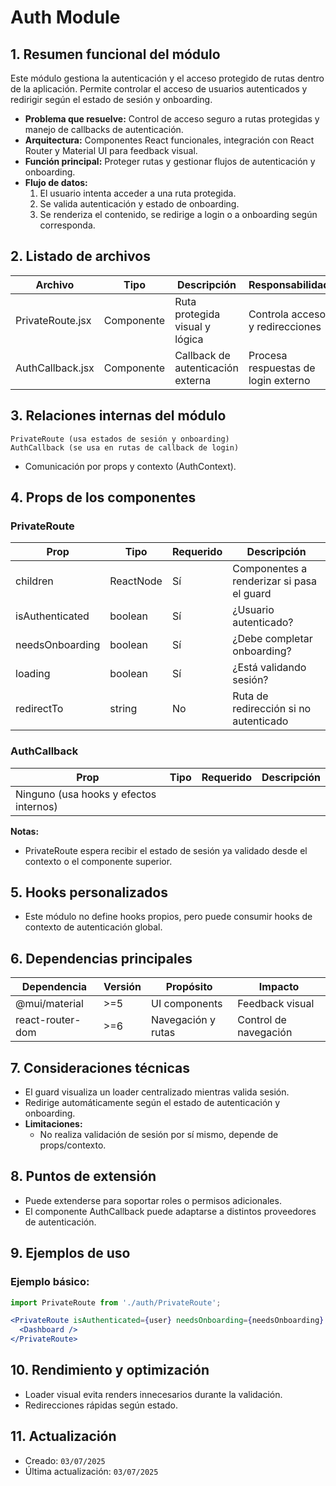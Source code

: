 # Auth Module

## 1. Resumen funcional del módulo
Este módulo gestiona la autenticación y el acceso protegido de rutas dentro de la aplicación. Permite controlar el acceso de usuarios autenticados y redirigir según el estado de sesión y onboarding.

- **Problema que resuelve:** Control de acceso seguro a rutas protegidas y manejo de callbacks de autenticación.
- **Arquitectura:** Componentes React funcionales, integración con React Router y Material UI para feedback visual.
- **Función principal:** Proteger rutas y gestionar flujos de autenticación y onboarding.
- **Flujo de datos:**
  1. El usuario intenta acceder a una ruta protegida.
  2. Se valida autenticación y estado de onboarding.
  3. Se renderiza el contenido, se redirige a login o a onboarding según corresponda.

## 2. Listado de archivos
| Archivo             | Tipo        | Descripción                                 | Responsabilidad                         |
|---------------------|-------------|---------------------------------------------|-----------------------------------------|
| PrivateRoute.jsx    | Componente  | Ruta protegida visual y lógica              | Controla acceso y redirecciones         |
| AuthCallback.jsx    | Componente  | Callback de autenticación externa           | Procesa respuestas de login externo     |

## 3. Relaciones internas del módulo
```
PrivateRoute (usa estados de sesión y onboarding)
AuthCallback (se usa en rutas de callback de login)
```
- Comunicación por props y contexto (AuthContext).

## 4. Props de los componentes
### PrivateRoute
| Prop            | Tipo           | Requerido | Descripción                                 |
|-----------------|----------------|-----------|---------------------------------------------|
| children        | ReactNode      | Sí        | Componentes a renderizar si pasa el guard   |
| isAuthenticated | boolean        | Sí        | ¿Usuario autenticado?                       |
| needsOnboarding | boolean        | Sí        | ¿Debe completar onboarding?                 |
| loading         | boolean        | Sí        | ¿Está validando sesión?                     |
| redirectTo      | string         | No        | Ruta de redirección si no autenticado       |

### AuthCallback
| Prop            | Tipo           | Requerido | Descripción                                 |
|-----------------|----------------|-----------|---------------------------------------------|
| Ninguno (usa hooks y efectos internos)

**Notas:**
- PrivateRoute espera recibir el estado de sesión ya validado desde el contexto o el componente superior.

## 5. Hooks personalizados
- Este módulo no define hooks propios, pero puede consumir hooks de contexto de autenticación global.

## 6. Dependencias principales
| Dependencia        | Versión | Propósito                  | Impacto                |
|--------------------|---------|----------------------------|------------------------|
| @mui/material      | >=5     | UI components              | Feedback visual        |
| react-router-dom   | >=6     | Navegación y rutas         | Control de navegación  |

## 7. Consideraciones técnicas
- El guard visualiza un loader centralizado mientras valida sesión.
- Redirige automáticamente según el estado de autenticación y onboarding.
- **Limitaciones:**
  - No realiza validación de sesión por sí mismo, depende de props/contexto.

## 8. Puntos de extensión
- Puede extenderse para soportar roles o permisos adicionales.
- El componente AuthCallback puede adaptarse a distintos proveedores de autenticación.

## 9. Ejemplos de uso
### Ejemplo básico:
```jsx
import PrivateRoute from './auth/PrivateRoute';

<PrivateRoute isAuthenticated={user} needsOnboarding={needsOnboarding} loading={loading}>
  <Dashboard />
</PrivateRoute>
```

## 10. Rendimiento y optimización
- Loader visual evita renders innecesarios durante la validación.
- Redirecciones rápidas según estado.

## 11. Actualización
- Creado: `03/07/2025`
- Última actualización: `03/07/2025`

